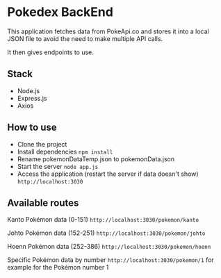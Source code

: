 # Pokedex BackEnd

This application fetches data from PokeApi.co and stores it into a local JSON file to avoid the need to make multiple API calls.

It then gives endpoints to use.

## Stack

- Node.js
- Express.js
- Axios

## How to use

- Clone the project
- Install dependencies
  `npm install`
- Rename pokemonDataTemp.json to pokemonData.json
- Start the server
  `node app.js`
- Access the application (restart the server if data doesn't show)
  `http://localhost:3030`

## Available routes

Kanto Pokémon data (0-151)
`http://localhost:3030/pokemon/kanto`

Johto Pokémon data (152-251)
`http://localhost:3030/pokemon/johto`

Hoenn Pokémon data (252-386)
`http://localhost:3030/pokemon/hoenn`

Specific Pokémon data by number
`http://localhost:3030/pokemon/1` for example for the Pokémon number 1
